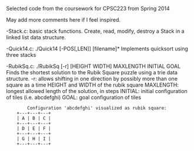 Selected code from the coursework for CPSC223 from Spring 2014

May add more comments here if I feel inspired.

-Stack.c: basic stack functions.  Create, read, modify, destroy a Stack in a linked list data structure.
         

-Quick14.c: ./Quick14 [-POS[,LEN]] [filename]*
            Implements quicksort using three stacks

-RubikSq.c:  ./RubikSq [-r] [HEIGHT WIDTH] MAXLENGTH INITIAL GOAL
            Finds the shortest solution to the Rubik Square puzzle using a trie data structure.
            -r: allows shifting in one direction by possibly more than one square as a time
            HEIGHT and WIDTH of the rubik square
            MAXLENGTH: longest allowed length of the solution, in steps
            INITIAL: initial configuration of tiles (i.e. abcdefghi)
            GOAL: goal configuration of tiles
            
            Configuration 'abcdefghi' visualized as rubik square:
        +---+---+---+
	    | A | B | C |
	    +---+---+---+
	    | D | E | F |
	    +---+---+---+
	    | G | H | I |
	    +---+---+---+
